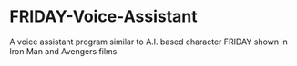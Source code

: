 # FRIDAY-Voice-Assistant
A voice assistant program similar to A.I. based character FRIDAY shown in Iron Man and Avengers films 
